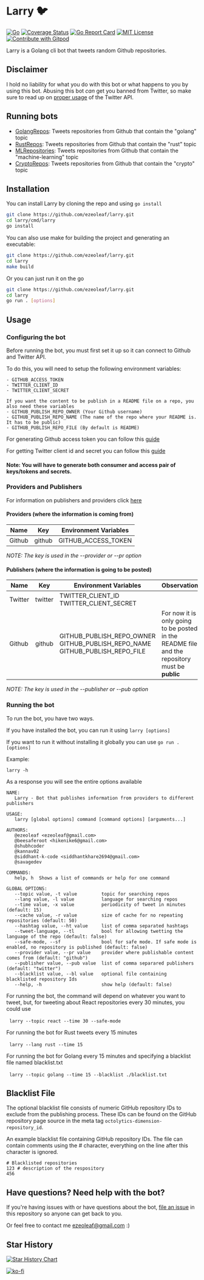 # Larry 🐦
[![Go](https://github.com/ezeoleaf/larry/actions/workflows/go.yml/badge.svg?branch=main)](https://github.com/ezeoleaf/larry/actions/workflows/go.yml)
[![Coverage Status](https://coveralls.io/repos/github/ezeoleaf/larry/badge.svg?branch=main)](https://coveralls.io/github/ezeoleaf/larry?branch=main)
[![Go Report Card](https://goreportcard.com/badge/github.com/ezeoleaf/larry)](https://goreportcard.com/report/github.com/ezeoleaf/larry)
[![MIT License](https://img.shields.io/github/license/ezeoleaf/larry?style=flat-square)](https://github.com/ezeoleaf/larry/blob/main/LICENSE)
[![Contribute with Gitpod](https://img.shields.io/badge/Contribute%20with-Gitpod-908a85?logo=gitpod)](https://gitpod.io/#https://github.com/ezeoleaf/larry)

Larry is a Golang cli bot that tweets random Github repositories.

## Disclaimer

I hold no liability for what you do with this bot or what happens to you by using this bot. Abusing this bot *can* get you banned from Twitter, so make sure to read up on [proper usage](https://support.twitter.com/articles/76915-automation-rules-and-best-practices) of the Twitter API.

## Running bots

- [GolangRepos](https://twitter.com/GolangRepos): Tweets repositories from Github that contain the "golang" topic
- [RustRepos](https://twitter.com/RustRepos): Tweets repositories from Github that contain the "rust" topic
- [MLRepositories](https://twitter.com/MLRepositories): Tweets repositories from Github that contain the "machine-learning" topic
- [CryptoRepos](https://twitter.com/CryptoRepos): Tweets repositories from Github that contain the "crypto" topic

## Installation

You can install Larry by cloning the repo and using `go install`

```bash
git clone https://github.com/ezeoleaf/larry.git
cd larry/cmd/larry
go install
```

You can also use make for building the project and generating an executable:
```bash
git clone https://github.com/ezeoleaf/larry.git
cd larry
make build
```

Or you can just run it on the go
```bash
git clone https://github.com/ezeoleaf/larry.git
cd larry
go run . [options]
```

## Usage

### Configuring the bot

Before running the bot, you must first set it up so it can connect to Github and Twitter API.

To do this, you will need to setup the following environment variables:
```
- GITHUB_ACCESS_TOKEN
- TWITTER_CLIENT_ID
- TWITTER_CLIENT_SECRET

If you want the content to be publish in a README file on a repo, you also need these variables
- GITHUB_PUBLISH_REPO_OWNER (Your Github username)
- GITHUB_PUBLISH_REPO_NAME (The name of the repo where your README is. It has to be public)
- GITHUB_PUBLISH_REPO_FILE (By default is README)
```

For generating Github access token you can follow this [guide](https://docs.github.com/en/free-pro-team@latest/github/authenticating-to-github/creating-a-personal-access-token)

For getting Twitter client id and secret you can follow this [guide](https://developer.twitter.com/en/docs/apps/overview)

#### Note: You will have to generate both consumer and access pair of keys/tokens and secrets.

### Providers and Publishers

For information on publishers and providers click [here](PublishersAndProviders.md)
#### Providers (where the information is coming from)

| Name         | Key    | Environment Variables |
|--------------|:------:|-----------------------|
| Github       | github |   GITHUB_ACCESS_TOKEN |

_NOTE: The key is used in the --provider or --pr option_

#### Publishers (where the information is going to be posted)

| Name         | Key     | Environment Variables | Observation |
|--------------|:-------:|----------------------| -------------|
| Twitter      | twitter | TWITTER_CLIENT_ID<br>TWITTER_CLIENT_SECRET | |
| Github       | github  | GITHUB_PUBLISH_REPO_OWNER<br>GITHUB_PUBLISH_REPO_NAME<br>GITHUB_PUBLISH_REPO_FILE | For now it is only going to be posted in the README file and the repository must be **public** |

_NOTE: The key is used in the --publisher or --pub option_

### Running the bot

To run the bot, you have two ways.

If you have installed the bot, you can run it using
  `larry [options]`

If you want to run it without installing it globally you can use
  `go run . [options]`

Example:

`larry -h`

As a response you will see the entire options available

```
NAME:
   Larry - Bot that publishes information from providers to different publishers

USAGE:
   larry [global options] command [command options] [arguments...]

AUTHORS:
   @ezeoleaf <ezeoleaf@gmail.com>
   @beesaferoot <hikenike6@gmail.com>
   @shubhcoder
   @kannav02
   @siddhant-k-code <siddhantkhare2694@gmail.com>
   @savagedev

COMMANDS:
   help, h  Shows a list of commands or help for one command

GLOBAL OPTIONS:
   --topic value, -t value         topic for searching repos
   --lang value, -l value          language for searching repos
   --time value, -x value          periodicity of tweet in minutes (default: 15)
   --cache value, -r value         size of cache for no repeating repositories (default: 50)
   --hashtag value, --ht value     list of comma separated hashtags
   --tweet-language, --tl          bool for allowing twetting the language of the repo (default: false)
   --safe-mode, --sf               bool for safe mode. If safe mode is enabled, no repository is published (default: false)
   --provider value, --pr value    provider where publishable content comes from (default: "github")
   --publisher value, --pub value  list of comma separared publishers (default: "twitter")
   --blacklist value, --bl value   optional file containing blacklisted repository Ids
   --help, -h                      show help (default: false)
```

For running the bot, the command will depend on whatever you want to tweet, but, for tweeting about React repositories every 30 minutes, you could use

&nbsp;&nbsp;`larry --topic react --time 30 --safe-mode`

For running the bot for Rust tweets every 15 minutes

&nbsp;&nbsp;`larry --lang rust --time 15`

For running the bot for Golang every 15 minutes and specifying a blacklist file named blacklist.txt

&nbsp;&nbsp;`larry --topic golang --time 15 --blacklist ./blacklist.txt`


## Blacklist File

The optional blacklist file consists of numeric GitHub repository IDs to exclude from the publishing process. These IDs can be found on the GitHub repository page source in the meta tag `octolytics-dimension-repository_id`.

An example blacklist file containing GitHub repository IDs. The file can contain comments using the # character, everything on the line after this character is ignored.

```
# Blacklisted repositories
123 # description of the respository
456
```


## Have questions? Need help with the bot?

If you're having issues with or have questions about the bot, [file an issue](https://github.com/ezeoleaf/larry/issues) in this repository so anyone can get back to you.

Or feel free to contact me <ezeoleaf@gmail.com> :)

## Star History

[![Star History Chart](https://api.star-history.com/svg?repos=ezeoleaf/larry&type=Date)](https://star-history.com/#ezeoleaf/larry)

[![ko-fi](https://ko-fi.com/img/githubbutton_sm.svg)](https://ko-fi.com/H2H47X7QW)
